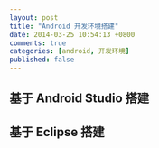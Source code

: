 ```yaml
---
layout: post
title: "Android 开发环境搭建"
date: 2014-03-25 10:54:13 +0800
comments: true
categories: [android, 开发环境]
published: false
---
```


## 基于 Android Studio 搭建

<!-- more -->

## 基于 Eclipse 搭建

